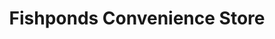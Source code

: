 ---
title: "Fishponds Convenience Store"
url: /bristol/fishponds-convenience-store/
shop: Lebensmittel
---